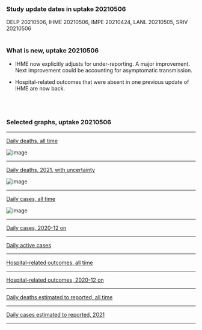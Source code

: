### Study update dates in uptake 20210506

DELP 20210506, IHME 20210506, IMPE 20210424, LANL 20210505, SRIV 20210506
<br/><br/>

### What is new, uptake 20210506
 

* IHME now explicitly adjusts for under-reporting. A major improvement. Next improvement could be accounting for asymptomatic transmission. 

* Hospital-related outcomes that were absent in one previous update of IHME are now back.

<br/><br/>


### Selected graphs, uptake 20210506

****

[Daily deaths, all time](https://github.com/pourmalek/GlobalCovidCombineVisualize/blob/main/20210506/output/merge/graph%2011%20COVID-19%20daily%20deaths%2C%20global%2C%20reference%20scenarios.pdf)

![image](https://user-images.githubusercontent.com/30849720/118205813-12a4c300-b416-11eb-975a-43db215f708e.png)

****

[Daily deaths, 2021, with uncertainty](https://github.com/pourmalek/GlobalCovidCombineVisualize/blob/main/20210506/output/merge/graph%2013%20COVID-19%20daily%20deaths%2C%20global%2C%20reference%20scenarios%2C%202021-01-01%20on%2C%20CI.pdf)

![image](https://user-images.githubusercontent.com/30849720/118207115-cc049800-b418-11eb-8fd1-efa661261a73.png)

****

[Daily cases, all time](https://github.com/pourmalek/GlobalCovidCombineVisualize/blob/main/20210506/output/merge/graph%2021%20COVID-19%20daily%20cases%2C%20global%2C%20reference%20scenarios.pdf)

![image](https://user-images.githubusercontent.com/30849720/118208629-f6a42000-b41b-11eb-9d18-e0c909f3aac8.png)

****

[Daily cases, 2020-12 on](https://github.com/pourmalek/GlobalCovidCombineVisualize/blob/main/20210506/output/merge/graph%2022a%20COVID-19%20daily%20cases%2C%20Iran%2C%20reference%20scenarios%2C%202020-12-01%20on.pdf)


****

[Daily active cases](https://github.com/pourmalek/GlobalCovidCombineVisualize/blob/main/20210506/output/merge/graph%2062.1%20COVID-19%20daily%20active%20cases%20wo%20GHAN%20Hijri.pdf)


****

[Hospital-related outcomes, all time](https://github.com/pourmalek/GlobalCovidCombineVisualize/blob/main/20210506/output/merge/graph%2071%20COVID-19%20hospital-related%20outcomes.pdf)


****

[Hospital-related outcomes, 2020-12 on](https://github.com/pourmalek/GlobalCovidCombineVisualize/blob/main/20210506/output/merge/graph%2073%20COVID-19%20hospital-related%20outcomes%2C%20wo%20extremes%2C%202020-12-01%20on.pdf)


****

[Daily deaths estimated to reported, all time](https://github.com/pourmalek/GlobalCovidCombineVisualize/blob/main/20210506/output/merge/graph%2091%20COVID-19%20daily%20deaths%20estimated%20to%20reported%2C%20Iran%2C%20reference%20scenarios.pdf)


****

[Daily cases estimated to reported, 2021](https://github.com/pourmalek/GlobalCovidCombineVisualize/blob/main/20210506/output/merge/graph%2093%20COVID-19%20daily%20cases%20estimated%20to%20reported%2C%20Iran%2C%20reference%20scenarios%2C%202021-01-01%20on.pdf) 


****


